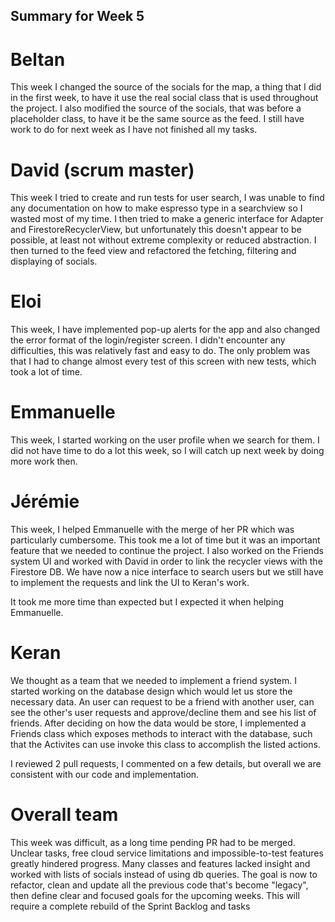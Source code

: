 ## Summary for Week 5

# Beltan

This week I changed the source of the socials for the map, a thing that I did in the first week, to have it use the real social class that is used throughout the project. I also modified the source of the socials,
that was before a placeholder class, to have it be the same source as the feed. I still have work to do for next week as I have not finished all my tasks.

# David (scrum master)

This week I tried to create and run tests for user search, I was unable to find any documentation on how to make espresso type in a searchview so I wasted most of my time. I then tried to make a generic interface for Adapter and FirestoreRecyclerView, but unfortunately this doesn't appear to be possible, at least not without extreme complexity or reduced abstraction. 
I then turned to the feed view and refactored the fetching, filtering and displaying of socials.


# Eloi 

This week, I have implemented pop-up alerts for the app and also changed the error format of the login/register screen. I didn't encounter any difficulties, this was relatively fast and easy to do. The only problem was that I had to change almost every test of this screen with new tests, which took a lot of time.


# Emmanuelle

This week, I started working on the user profile when we search for them. I did not have time to do a lot this week, so I will catch up next week by doing more work then. 

# Jérémie

This week, I helped Emmanuelle with the merge of her PR which was particularly cumbersome. This took me a lot of time but it was an important feature that we needed to continue the project. I also worked on the Friends system UI and worked with David in order to link the recycler views with the Firestore DB. We have now a nice interface to search users but we still have to implement the requests and link the UI to Keran's work.

It took me more time than expected but I expected it when helping Emmanuelle.

# Keran

We thought as a team that we needed to implement a friend system. I started working on the database design which would let us store the necessary data. An user can request to be a friend with another user, can see the other's user requests and approve/decline them and see his list of friends. After deciding on how the data would be store, I implemented a Friends class which exposes methods to interact with the database, such that the Activites can use invoke this class to accomplish the listed actions.

I reviewed 2 pull requests, I commented on a few details, but overall we are consistent with our code and implementation.

# Overall team

This week was difficult, as a long time pending PR had to be merged. Unclear tasks, free cloud service limitations and impossible-to-test features greatly hindered progress. Many classes and features lacked insight and worked with lists of socials instead of using db queries. The goal is now to refactor, clean and update all the previous code that's become "legacy", then define clear and focused goals for the upcoming weeks. This will require a complete rebuild of the Sprint Backlog and tasks


